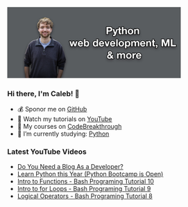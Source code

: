 <img src="github-cover-photo-my-face.jpg" width="400px" />

### Hi there, I'm Caleb! 🍛

- 💰 Sponor me on [GitHub](https://github.com/sponsors/CalebCurry)
- 🎥 Watch my tutorials on [YouTube](https://www.youtube.com/calebthevideomaker2)
- 📗 My courses on [CodeBreakthrough](https://www.codebreakthrough.com)
- 🤔 I’m currently studying: [Python](https://www.youtube.com/watch?v=s3IvdkCq2_c&t=4254s)

### Latest YouTube Videos
<!-- YOUTUBE:START -->
- [Do You Need a Blog As a Developer?](https://www.youtube.com/watch?v=5KMT4-czicM)
- [Learn Python this Year &lpar;Python Bootcamp is Open&rpar;](https://www.youtube.com/watch?v=LI7gnWoKzms)
- [Intro to Functions - Bash Programing Tutorial 10](https://www.youtube.com/watch?v=GypUy6ozk4Y)
- [Intro to for Loops - Bash Programing Tutorial 9](https://www.youtube.com/watch?v=D53L7MkYvys)
- [Logical Operators - Bash Programing Tutorial 8](https://www.youtube.com/watch?v=sDRHmbRlNT8)
<!-- YOUTUBE:END -->
